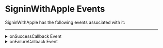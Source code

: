                                 


SigninWithApple Events
======================

SigninWithApple has the following events associated with it:

* * *

<details close markdown="block"><summary>onSuccessCallback Event</summary>

* * *

An event callback is invoked by the platform when the user performs a sucsessfull authentication action using the Apple ID on the SigninWithApple widget button.

* Once the user logs in with the Apple ID, we'll get a set of values that will help to store in the keychain.
	
	<table style="width: 100%;mc-table-style: url('Resources/Snippets/Resources/TableStyles/Basic.css');" class="TableStyle-Basic" cellspacing="0"><colgroup><col style="width: 234px;" class="TableStyle-Basic-Column-Column1"> <col class="TableStyle-Basic-Column-Column1"></colgroup><tbody><tr class="TableStyle-Basic-Body-Body1"><td class="TableStyle-Basic-BodyE-Column1-Body1"><b>Values collected</b></td><td class="TableStyle-Basic-BodyD-Column1-Body1"><b>Description</b></td></tr><tr class="TableStyle-Basic-Body-Body1"><td class="TableStyle-Basic-BodyE-Column1-Body1">User</td><td class="TableStyle-Basic-BodyD-Column1-Body1">Unique user-id</td></tr><tr class="TableStyle-Basic-Body-Body1"><td class="TableStyle-Basic-BodyE-Column1-Body1">givenName</td><td class="TableStyle-Basic-BodyD-Column1-Body1">Name of user</td></tr><tr class="TableStyle-Basic-Body-Body1"><td class="TableStyle-Basic-BodyE-Column1-Body1">familyName</td><td class="TableStyle-Basic-BodyD-Column1-Body1">User family Name</td></tr><tr class="TableStyle-Basic-Body-Body1"><td class="TableStyle-Basic-BodyE-Column1-Body1">identityToken</td><td class="TableStyle-Basic-BodyD-Column1-Body1">The JSON Web Token (JWT) served to securely communicate user identity information to the app. The ID token, signed by Apple's ID provider, includes the following information: Issuer Identifier, Subject Identifier, Audience, Expiry Time and Issuance Time. Example: Email which is used for sign in</td></tr><tr class="TableStyle-Basic-Body-Body1"><td class="TableStyle-Basic-BodyE-Column1-Body1">email</td><td class="TableStyle-Basic-BodyD-Column1-Body1">The email used for sign in.</td></tr><tr class="TableStyle-Basic-Body-Body1"><td class="TableStyle-Basic-BodyE-Column1-Body1">authorizationCode</td><td class="TableStyle-Basic-BodyD-Column1-Body1">A short-lived, one-time valid token that provides proof of authorization for the server component of the app. The authorization code is connected to the specific transaction using the state attribute passed in the request for authorization. The application's server component will validate the code using the Apple identity service endpoint provided for this purpose.</td></tr><tr class="TableStyle-Basic-Body-Body1"><td class="TableStyle-Basic-BodyB-Column1-Body1">authorizedScopes</td><td class="TableStyle-Basic-BodyA-Column1-Body1">This value will include a list of scopes for which authorization has been provided by the user. These could contain a subset of the scopes requested on @see ASAuthorizationAppleIDRequest. This value should be queried by the application to identify which scopes have been returned as it may differ from those requested.</td></tr><tr class="TableStyle-Basic-Body-Body1"><td class="TableStyle-Basic-BodyB-Column1-Body1">Nonce</td><td class="TableStyle-Basic-BodyA-Column1-Body1">As per Apple, nonce value mitigates replay attacks and is present only if passed during the authorization request.<br>
    We are passing nonce value by default during our authorisation request. The nonce value that is being passed as part of authorisation request is a hashed string which is generated from a 32 bit random string.<br>
    When a sign in is performed an authorization response is returned by Apple. In this authorization response Apple provides IdentityToken (which is an embedded with nonce value if nonce is passed in authorization request).  Once we decode IdentityToken using <a href="https://jwt.io">https://jwt.io/</a> we will get hashed value of nonce.<br>

    As part of success call back, nonce is returned which is a random string. We should validate if the hashed value of nonce and hash value generated from this random string are same or not. If they are same this is a valid request else not a valid request.
    .</td></tr><tr class="TableStyle-Basic-Body-Body1"><td class="TableStyle-Basic-BodyB-Column1-Body1">State</td><td class="TableStyle-Basic-BodyA-Column1-Body1">As per Apple, state value mitigates replay attacks and is present only if passed during the authorization request.<br>
    We are passing state value by default during our authorisation request. The state value that is being passed as part of authorisation request which is generated from a 16 bit random string.<br>
    When a sign in is performed an authorization response is returned by Apple. As part of success call back, state is returned which is a random string.<br>
    In this authorization response Apple provides state as part of AppleIDCredential which is validated by framework and if validation fails failure call back gets called with an error “Invaid State”.</td></tr></tbody></table>

### Syntax

```

onSuccessCallback ()
```

### Type

Constant

### Read/Write

Read Only

### Example

### Platform Availability

* iOS 13 or later

* * *

</details>
<details close markdown="block"><summary>onFailureCallback Event</summary>

* * *

An event onFailureCallback is invoked by the platform when the user fails a authentication action using the Apple ID on the SigninWithApple widget button.

The following table lists the Error codes that are displayed on the VoltMX Iris.

<table style="width: 100%;mc-table-style: url('Resources/Snippets/Resources/TableStyles/Basic.css');" class="TableStyle-Basic" cellspacing="0"><colgroup><col style="width: 99px;" class="TableStyle-Basic-Column-Column1"> <col style="width: 298px;" class="TableStyle-Basic-Column-Column1"> <col class="TableStyle-Basic-Column-Column1"></colgroup><tbody><tr class="TableStyle-Basic-Body-Body1"><td class="TableStyle-Basic-BodyE-Column1-Body1">Error Codes</td><td class="TableStyle-Basic-BodyE-Column1-Body1">Failure Callback with enum Values</td><td class="TableStyle-Basic-BodyD-Column1-Body1">Description</td></tr><tr class="TableStyle-Basic-Body-Body1"><td class="TableStyle-Basic-BodyE-Column1-Body1">1000</td><td class="TableStyle-Basic-BodyE-Column1-Body1">VoltMXSignInWithAppleAuthorizationErrorUnknown</td><td class="TableStyle-Basic-BodyD-Column1-Body1">The authorization attempt failed for an unknown reason.</td></tr><tr class="TableStyle-Basic-Body-Body1"><td class="TableStyle-Basic-BodyE-Column1-Body1">1001</td><td class="TableStyle-Basic-BodyE-Column1-Body1">VoltMXSignInWithAppleAuthorizationErrorCanceled</td><td class="TableStyle-Basic-BodyD-Column1-Body1">The user canceled the authorization attempt.</td></tr><tr class="TableStyle-Basic-Body-Body1"><td class="TableStyle-Basic-BodyE-Column1-Body1">1002</td><td class="TableStyle-Basic-BodyE-Column1-Body1">VoltMXSignInWithAppleAuthorizationErrorInvalidResponse</td><td class="TableStyle-Basic-BodyD-Column1-Body1">The authorization request received an invalid response.</td></tr><tr class="TableStyle-Basic-Body-Body1"><td class="TableStyle-Basic-BodyE-Column1-Body1">1003</td><td class="TableStyle-Basic-BodyE-Column1-Body1">VoltMXSignInWithAppleAuthorizationErrorNotHandled</td><td class="TableStyle-Basic-BodyD-Column1-Body1">The authorization request wasn’t handled.</td></tr><tr class="TableStyle-Basic-Body-Body1"><td class="TableStyle-Basic-BodyB-Column1-Body1">1004</td><td class="TableStyle-Basic-BodyB-Column1-Body1">VoltMXSignInWithAppleAuthorizationErrorFailed</td><td class="TableStyle-Basic-BodyA-Column1-Body1">The authorization attempt failed.</td></tr></tbody></table>

### Syntax

```

onFailureCallback
```

### Type

Constant

### Read/Write

Read only- (Constructor level)

### Example

### Platform Availability

* iOS 13 or later.

* * *
</details>